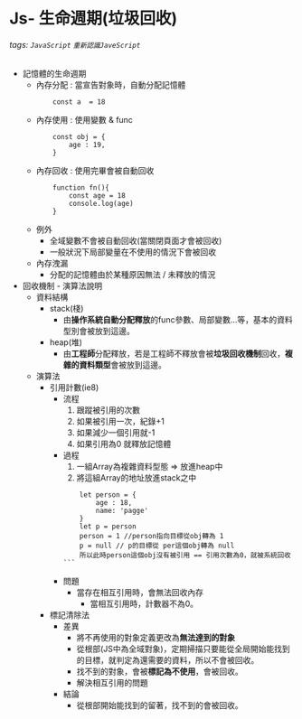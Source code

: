 # Js- 生命週期(垃圾回收)
###### tags: `JavaScript` `重新認識JaveScript`
- 記憶體的生命週期
    - 內存分配 : 當宣告對象時，自動分配記憶體
        ```
            const a  = 18
        ```
    - 內存使用 : 使用變數 & func
        ```
            const obj = {
                age : 19,
            }
        ```
    - 內存回收 : 使用完畢會被自動回收
        ```
            function fn(){
                const age = 18
                console.log(age)
            }
        ```
    - 例外
        - 全域變數不會被自動回收(當關閉頁面才會被回收)
        - 一般狀況下局部變量在不使用的情況下會被回收
    - 內存洩漏
        - 分配的記憶體由於某種原因無法 / 未釋放的情況
- 回收機制 - 演算法說明
    - 資料結構
        - stack(棧)
            - 由**操作系統自動分配釋放**的func參數、局部變數...等，基本的資料型別會被放到這邊。
        - heap(堆)
            - 由**工程師**分配釋放，若是工程師不釋放會被**垃圾回收機制**回收，**複雜的資料類型**會被放到這邊。
    - 演算法
        - 引用計數(ie8)
            - 流程
                1. 跟蹤被引用的次數
                2. 如果被引用一次，紀錄+1
                3. 如果減少一個引用就-1
                4. 如果引用為0 就釋放記憶體
            - 過程
                1. 一組Array為複雜資料型態 => 放進heap中
                2. 將這組Array的地址放進stack之中
                ```
                    let person = {
                        age : 18,
                        name: 'pagge'
                    }
                    let p = person
                    person = 1 //person指向目標從obj轉為 1 
                    p = null // p的目標從 per這個obj轉為 null
                    所以此時person這個obj沒有被引用 == 引用次數為0，就被系統回收                    ```
            - 問題
                - 當存在相互引用時，會無法回收內存
                    - 當相互引用時，計數器不為0。
        - 標記清除法
            - 差異
                - 將不再使用的對象定義更改為**無法達到的對象**
                - 從根部(JS中為全域對象)，定期掃描只要能從全局開始能找到的目標，就判定為還需要的資料，所以不會被回收。
                - 找不到的對象，會被**標記為不使用**，會被回收。
                - 解決相互引用的問題
            - 結論
                - 從根部開始能找到的留著，找不到的會被回收。